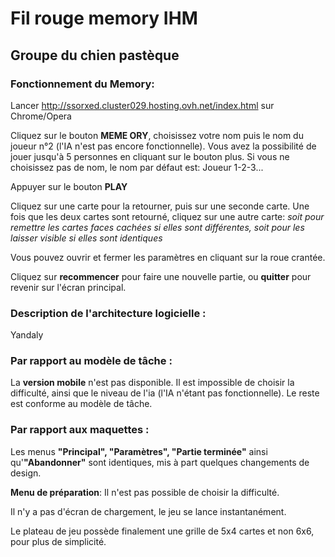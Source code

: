# Fil rouge memory IHM

## Groupe du chien pastèque

### Fonctionnement du Memory: 
Lancer http://ssorxed.cluster029.hosting.ovh.net/index.html sur Chrome/Opera

Cliquez sur le bouton **MEME ORY**, choisissez votre nom puis le nom du joueur n°2 (l'IA n'est pas encore fonctionnelle). Vous avez la possibilité de jouer jusqu'à 5 personnes en cliquant sur le bouton plus. Si vous ne choisissez pas de nom, le nom par défaut est: Joueur 1-2-3...

Appuyer sur le bouton **PLAY**

Cliquez sur une carte pour la retourner, puis sur une seconde carte. Une fois que les deux cartes sont retourné, cliquez sur une autre carte: *soit pour remettre les cartes faces cachées si elles sont différentes, soit pour les laisser visible si elles sont identiques*

Vous pouvez ouvrir et fermer les paramètres en cliquant sur la roue crantée. 

Cliquez sur **recommencer** pour faire une nouvelle partie, ou **quitter** pour revenir sur l'écran principal. 


### Description de l'architecture logicielle :

Yandaly


### Par rapport au modèle de tâche :
La **version mobile** n'est pas disponible. Il est impossible de choisir la difficulté, ainsi que le niveau de l'ia (l'IA n'étant pas fonctionnelle). Le reste est conforme au modèle de tâche. 




### Par rapport aux maquettes :
Les menus **"Principal", "Paramètres", "Partie terminée"** ainsi qu'**"Abandonner"** sont identiques, mis à part quelques changements de design.

**Menu de préparation**: Il n'est pas possible de choisir la difficulté.

Il n'y a pas d'écran de chargement, le jeu se lance instantanément. 

Le plateau de jeu possède finalement une grille de 5x4 cartes et non 6x6, pour plus de simplicité.

